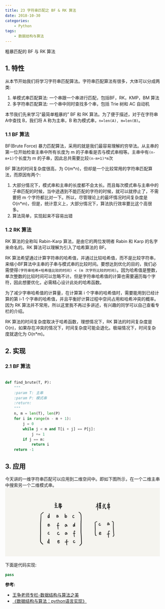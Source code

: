 ```yaml
---
title: 23 字符串匹配之 BF & RK 算法
date: 2018-10-30
categories:
    - Python
tags:
    - 数据结构与算法
---
```


粗暴匹配的 BF 与 RK 算法

<!-- more -->

## 1. 特性
从本节开始我们将学习字符串匹配算法。字符串匹配算法有很多，大体可以分成两类:
1. 单模式串匹配算法: 一个串跟一个串进行匹配，包括BF，RK，KMP，BM 算法
2. 多字符串匹配算法: 一个串中同时查找多个串，包括 Trie 树和 AC 自动机

本节我们先来学习“最简单粗暴的” BF 和 RK 算法。为了便于描述，对于在字符串A中查找 B，我们将 A 称为主串，B 称为模式串，`n=len(A), m=len(B)`。

### 1.1 BF 算法
BF(Brute Force) 暴力匹配算法，采用的就是我们最容易理解的穷举法。从主串的第一位开始检查主串中所有长度为 m 的子串看是否与模式串相等。主串中有`(n-m+1)`个长度为 m 的子串，因此总共需要比较`(n-m+1)*m`次

BF 算法的时间复杂度很高，为 O(m*n)，但却是一个比较常用的字符串匹配算法，而原因有两个:
1. 大部分情况下，模式串和主串的长度都不会太长。而且每次模式串与主串中的子串匹配的时候，当中途遇到不能匹配的字符的时候，就可以就停止了，不需要把 m 个字符都比对一下。所以，尽管理论上的最坏情况时间复杂度是 O(n*m)，但是，统计意义上，大部分情况下，算法执行效率要比这个高很多。
2. 算法简单，实现起来不容易出错


### 1.2 RK 算法
RK 算法的全称叫 Rabin-Karp 算法，是由它的两位发明者 Rabin 和 Karp 的名字来命名的。RK 算法可以理解为引入了哈希算法的 BF。

RK 算法希望通过计算字符串的哈希值，并通过比较哈希值，而不是比较字符串，来缩小BF算法中主串的子串与模式串的比较时间。要想达到优化的目的，我们必需使得`(字符串哈希+哈希值比较的时间) < (m 次字符比较的时间)`。因为哈希值是整数，单次整数的比较时间可以忽略不计。但是字符串哈希值的计算也需要遍历每个字符，因此想要优化，必需精心设计此处的哈希函数。

为了减少字串哈希值的计算量，在计算第 i 个字串的哈希值时，需要能用到已经计算的第 i-1 个字串的哈希值，并且平衡好计算过程中空间占用和哈希冲突的概率。因为 RK 算法并不常用，所以这里我不再过多讲述，有兴趣的同学可以自己查看专栏的介绍。

RK 算法的时间复杂度取决于哈希函数，理想情况下，RK 算法的时间复杂度是 O(n)，如果存在冲突的情况下，时间复杂度可能会退化。极端情况下，时间复杂度就退化为 O(n*m)。


## 2. 实现
### 2.1 BF 算法
```Python

def find_brute(T, P):
    """
    :param T: 主串
    :param P: 模式串
    :return:
    """
    n, m = len(T), len(P)
    for i in range(n - m + 1):
        j = 0
        while j < m and T[i + j] == P[j]:
            j += 1
        if j == m:
            return i
    return -1
```

## 3. 应用
今天讲的一维字符串匹配可以应用到二维空间中。即如下图所示，在一个二维主串中搜索另一个二维模式串。
![brute_test](/images/algo/string/brute.jpg)

下面是代码实现:
```Python
pass
```

**参考:**
- [王争老师专栏-数据结构与算法之美](https://time.geekbang.org/column/126)
- [《数据结构与算法：python语言实现》](https://book.douban.com/subject/30323938/)
